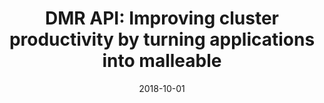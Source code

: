 ---
title: "DMR API: Improving cluster productivity by turning applications into malleable"
collection: publications
permalink: /publication/2018-10-01-DMR-API-Improving-cluster-productivity-by-turning-applications-into-malleable
date: 2018-10-01
venue: '<em>Parallel Computing</em>(78), pp. 54--66'
paperurl: 'https://www.sciencedirect.com/science/article/pii/S0167819118302229'
citation: ' <strong>S. Iserte</strong>,  R. Mayo,  E. Quintana-Ortí,  V. Beltran, and  A. Peña, &quot;DMR API: Improving cluster productivity by turning applications into malleable.&quot; <em>Parallel Computing</em>(78), pp. 54--66, Oct. 2018. ISSN: 0167-8191.'
---